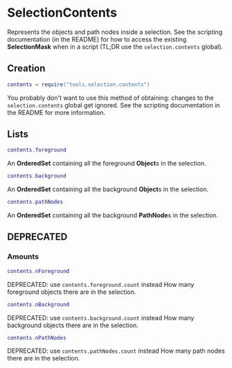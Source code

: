 # SelectionContents

Represents the objects and path nodes inside a selection.
See the scripting documentation (in the README) for how to access the existing __SelectionMask__ when in a script
(TL;DR use the `selection.contents` global).

## Creation

```Lua
contents = require("tools.selection.contents")
```
You probably don't want to use this method of obtaining: changes to the `selection.contents` global get ignored.
See the scripting documentation in the README for more information.

## Lists

```Lua
contents.foreground
```
An __OrderedSet__ containing all the foreground **Object**s in the selection.

```Lua
contents.background
```
An __OrderedSet__ containing all the background **Object**s in the selection.

```Lua
contents.pathNodes
```
An __OrderedSet__ containing all the background **PathNode**s in the selection.

## DEPRECATED

### Amounts

```Lua
contents.nForeground
```
DEPRECATED: use `contents.foreground.count` instead
How many foreground objects there are in the selection.

```Lua
contents.nBackground
```
DEPRECATED: use `contents.background.count` instead
How many background objects there are in the selection.

```Lua
contents.nPathNodes
```
DEPRECATED: use `contents.pathNodes.count` instead
How many path nodes there are in the selection.
